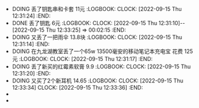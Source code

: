 - DOING 丢了钥匙串和卡套 11元
  :LOGBOOK:
  CLOCK: [2022-09-15 Thu 12:31:24]
  :END:
- DONE 丢了钥匙  6元
  :LOGBOOK:
  CLOCK: [2022-09-15 Thu 12:31:10]--[2022-09-15 Thu 12:33:25] =>  00:02:15
  :END:
- DOING 又丢了一把雨伞  13.8块
  :LOGBOOK:
  CLOCK: [2022-09-15 Thu 12:31:14]
  :END:
- DOING 在九龙湖教室丢了一个65w 13500毫安的移动笔记本充电宝  花费 125元
  :LOGBOOK:
  CLOCK: [2022-09-15 Thu 12:31:17]
  :END:
- DOING 丢了新买的红霉素软膏  9.9
  :LOGBOOK:
  CLOCK: [2022-09-15 Thu 12:31:20]
  :END:
- DOING 又买了2个新耳机 14.65
  :LOGBOOK:
  CLOCK: [2022-09-15 Thu 12:33:34]
  CLOCK: [2022-09-15 Thu 12:33:36]
  :END:
-
-